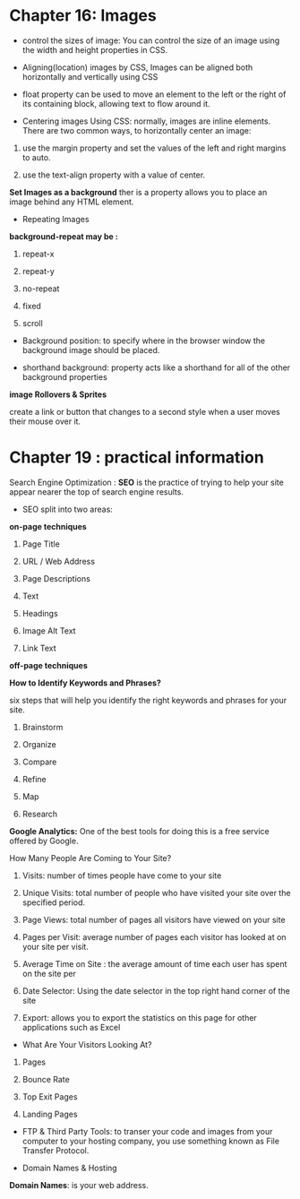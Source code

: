 # Chapter 16: Images

* control the sizes of image: You can control the size of an image using the width and height properties in CSS.

* Aligning(location) images by CSS, Images can be aligned both horizontally and vertically using CSS

* float property can be used to move an element to the left or the right of its containing block, allowing text to flow around it.


* Centering images Using CSS: normally, images are inline elements. 
There are two common ways, to horizontally center an image:

1. use the margin property and set the values of the left and right margins to auto.

2. use the text-align property with a value of center.


**Set Images as a background** ther is a property allows you to place an image behind any HTML element.

* Repeating Images

**background-repeat may be :**

1. repeat-x

2. repeat-y

3. no-repeat

4. fixed

5. scroll

* Background position: to specify where in the browser window the background image should be placed.

* shorthand background: property acts like a shorthand for all of the other background properties

**image Rollovers & Sprites**

create a link or button that changes to a second style when a user moves their mouse over it.

# Chapter 19 : practical information

Search Engine Optimization : **SEO** is the practice of trying to help your site appear nearer the top of search engine results. 

* SEO split into two areas:

**on-page techniques**

1. Page Title

2. URL / Web Address

3. Page Descriptions

4. Text

5. Headings

6. Image Alt Text

7. Link Text

**off-page techniques**

**How to Identify Keywords and Phrases?**

six steps that will help you identify the right keywords and phrases for your site.

1. Brainstorm

2. Organize

3. Compare

4. Refine

5. Map

6. Research


**Google Analytics:**  One of the best tools for doing this is a free service offered by Google.

How Many People Are Coming to Your Site?

1. Visits: number of times people have come to your site

2. Unique Visits: total number of people who have visited your site over the specified period.

3. Page Views: total number of pages all visitors have viewed on your site

4. Pages per Visit: average number of pages each visitor has looked at on your site per visit.

5. Average Time on Site : the average amount of time each user has spent on the site per

6. Date Selector: Using the date selector in the top right hand corner of the site

7. Export: allows you to export the statistics on this page for other applications such as Excel

* What Are Your Visitors Looking At?

1. Pages

2. Bounce Rate

3. Top Exit Pages

4. Landing Pages

* FTP & Third Party Tools: to transer your code and images from your computer to your hosting company, you use something known as File Transfer Protocol.

* Domain Names & Hosting

**Domain Names**: is your web address.
